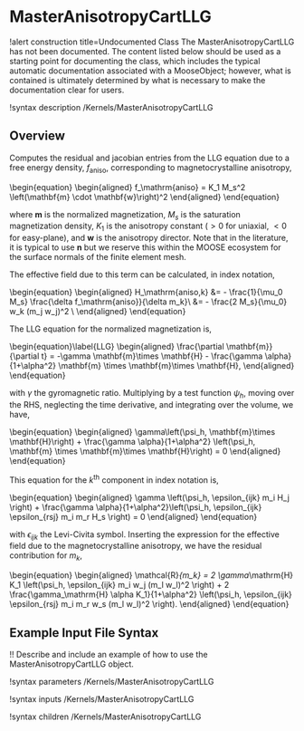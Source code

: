 # MasterAnisotropyCartLLG

!alert construction title=Undocumented Class
The MasterAnisotropyCartLLG has not been documented. The content listed below should be used as a starting point for
documenting the class, which includes the typical automatic documentation associated with a
MooseObject; however, what is contained is ultimately determined by what is necessary to make the
documentation clear for users.

!syntax description /Kernels/MasterAnisotropyCartLLG

## Overview

Computes the residual and jacobian entries from the LLG equation due to a free energy density, $f_\mathrm{aniso}$, corresponding to magnetocrystalline anisotropy,

\begin{equation}
  \begin{aligned}
    f_\mathrm{aniso} = K_1 M_s^2 \left(\mathbf{m} \cdot \mathbf{w}\right)^2
  \end{aligned}
\end{equation}

where $\mathbf{m}$ is the normalized magnetization, $M_s$ is the saturation magnetization density, $K_1$ is the anisotropy constant ($>0$ for uniaxial, $<0$ for easy-plane), and $\mathbf{w}$ is the anisotropy director. Note that in the literature, it is typical to use $\mathbf{n}$ but we reserve this within the MOOSE ecosystem for the surface normals of the finite element mesh.

The effective field due to this term can be calculated, in index notation,

\begin{equation}
  \begin{aligned}
    H_\mathrm{aniso,k} &= - \frac{1}{\mu_0 M_s} \frac{\delta f_\mathrm{aniso}}{\delta m_k}\\
    &= - \frac{2 M_s}{\mu_0} w_k (m_j w_j)^2 \\
  \end{aligned}
\end{equation}

The LLG equation for the normalized magnetization is,

\begin{equation}\label{LLG}
  \begin{aligned}
    \frac{\partial \mathbf{m}}{\partial t} = -\gamma \mathbf{m}\times \mathbf{H} - \frac{\gamma \alpha}{1+\alpha^2} \mathbf{m} \times \mathbf{m}\times \mathbf{H},
  \end{aligned}
\end{equation}

with $\gamma$ the gyromagnetic ratio. Multiplying by a test function $\psi_h$, moving over the RHS, neglecting the time derivative, and integrating over the volume, we have,

\begin{equation}
  \begin{aligned}
    \gamma\left(\psi_h, \mathbf{m}\times \mathbf{H}\right) + \frac{\gamma \alpha}{1+\alpha^2} \left(\psi_h, \mathbf{m} \times \mathbf{m}\times \mathbf{H}\right) = 0
  \end{aligned}
\end{equation}

This equation for the $k^\mathrm{th}$ component in index notation is,

\begin{equation}
  \begin{aligned}
    \gamma \left(\psi_h, \epsilon_{ijk} m_i H_j \right) + \frac{\gamma \alpha}{1+\alpha^2}\left(\psi_h, \epsilon_{ijk} \epsilon_{rsj} m_i m_r H_s \right) = 0
  \end{aligned}
\end{equation}

with $\epsilon_{ijk}$ the Levi-Civita symbol. Inserting the expression for the effective field due to the magnetocrystalline anisotropy, we have the residual contribution for $m_k$,

\begin{equation}
  \begin{aligned}
    \mathcal{R}_{m_k} = 2 \gamma_\mathrm{H} K_1 \left(\psi_h, \epsilon_{ijk} m_i w_j (m_l w_l)^2 \right) + 2 \frac{\gamma_\mathrm{H} \alpha K_1}{1+\alpha^2} \left(\psi_h, \epsilon_{ijk} \epsilon_{rsj} m_i m_r w_s (m_l w_l)^2 \right).
  \end{aligned}
\end{equation}







## Example Input File Syntax

!! Describe and include an example of how to use the MasterAnisotropyCartLLG object.

!syntax parameters /Kernels/MasterAnisotropyCartLLG

!syntax inputs /Kernels/MasterAnisotropyCartLLG

!syntax children /Kernels/MasterAnisotropyCartLLG
